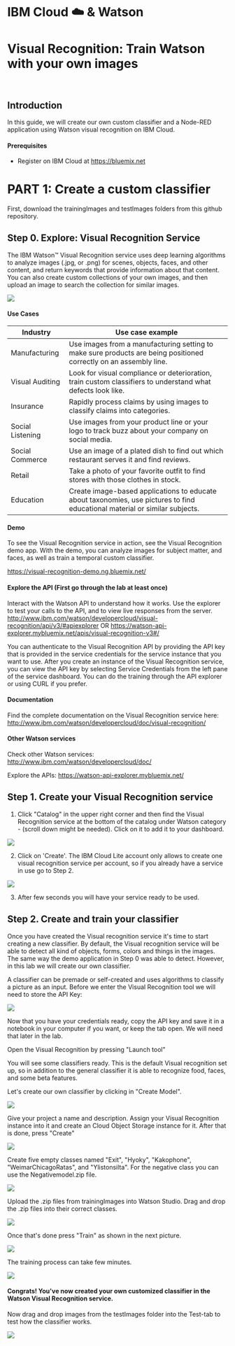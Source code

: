 

# IBM Cloud :cloud: & Watson 
# Visual Recognition: Train Watson with your own images

<!--- GIF & images
![Alt Text](https://media.giphy.com/media/vFKqnCdLPNOKc/giphy.gif)
--->
 
## Introduction 
In this guide, we will create our own custom classifier and a Node-RED application using Watson visual recognition on IBM Cloud.

#### Prerequisites
- Register on IBM Cloud at https://bluemix.net

# PART 1: Create a custom classifier

First, download the trainingImages and testImages folders from this github repository.

## Step 0. Explore: Visual Recognition Service
The IBM Watson™ Visual Recognition service uses deep learning algorithms to analyze images (.jpg, or .png) for scenes, objects, faces, and other content, and return keywords that provide information about that content. You can also create custom collections of your own images, and then upload an image to search the collection for similar images. 

![](/screenshots/Picture0.png?raw=true)

#### Use Cases 

| Industry | Use case example|
| ------------- |-------------|
| Manufacturing | Use images from a manufacturing setting to make sure products are being positioned correctly on an assembly line.|
| Visual Auditing| Look for visual compliance or deterioration, train custom classifiers to understand what defects look like.|
|Insurance | Rapidly process claims by using images to classify claims into categories.|
| Social Listening | Use images from your product line or your logo to track buzz about your company on social media. |
| Social Commerce | Use an image of a plated dish to find out which restaurant serves it and find reviews.| 
| Retail | Take a photo of your favorite outfit to find stores with those clothes in stock. |
| Education| Create image-based applications to educate about taxonomies, use pictures to find educational material or similar subjects.|

#### Demo
To see the Visual Recognition service in action, see the Visual Recognition demo app. With the demo, you can analyze images for subject matter, and faces, as well as train a temporal custom classifier.

https://visual-recognition-demo.ng.bluemix.net/ 

#### Explore the API (First go through the lab at least once) 
Interact with the Watson API to understand how it works. Use the explorer to test your calls to the API, and to view live responses from the server.   
http://www.ibm.com/watson/developercloud/visual-recognition/api/v3/#apiexplorer 
OR
https://watson-api-explorer.mybluemix.net/apis/visual-recognition-v3#/ 

You can authenticate to the Visual Recognition API by providing the API key that is provided in the service credentials for the service instance that you want to use. After you create an instance of the Visual Recognition service, you can view the API key by selecting Service Credentials from the left pane of the service dashboard. 
You can do the training through the API explorer or using CURL if you prefer. 

#### Documentation 
Find the complete documentation on the Visual Recognition service here: http://www.ibm.com/watson/developercloud/doc/visual-recognition/ 

#### Other Watson services
Check other Watson services: http://www.ibm.com/watson/developercloud/doc/ 

Explore the APIs: https://watson-api-explorer.mybluemix.net/ 
 
 
## Step 1. Create your Visual Recognition service
1.	Click "Catalog" in the upper right corner and then find the Visual Recognition service at the bottom of the catalog under Watson category - (scroll down might be needed). 
Click on it to add it to your dashboard. 

![](/screenshots/Picture1.png?raw=true)
 
2.	Click on 'Create'. The IBM Cloud Lite account only allows to create one visual recognition service per account, so if you already have a service in use go to Step 2.

![](/screenshots/Picture2.png?raw=true)
 
3.	After few seconds you will have your service ready to be used. 

## Step 2. Create and train your classifier
Once you have created the Visual recognition service it's time to start creating a new classifier. By default, the Visual recognition service will be able to detect all kind of objects, forms, colors and things in the images. The same way the demo application in Step 0 was able to detect. However, in this lab we will create our own classifier. 

A classifier can be premade or self-created and uses algorithms to classify a picture as an input. Before we enter the Visual Recognition tool we will need to store the API Key:

![](/screenshots/Picture3.png?raw=true)
 
Now that you have your credentials ready, copy the API key and save it in a notebook in your computer if you want, or keep the tab open. We will need that later in the lab. 
 
Open the Visual Recognition by pressing "Launch tool"
 
You will see some classifiers ready. This is the default Visual recognition set up, so in addition to the general classifier it is able to recognize food, faces, and some beta features. 

Let's create our own classifier by clicking in "Create Model".
 
 ![](/screenshots/Picture4.png?raw=true)

Give your project a name and description. Assign your Visual Recognition instance into it and create an Cloud Object Storage instance for it. After that is done, press "Create"

 ![](/screenshots/Picture5.png?raw=true)

Create five empty classes named "Exit", "Hyoky", "Kakophone", "WeimarChicagoRatas", and "Ylistonsilta". For the negative class you can use the Negativemodel.zip file.

 ![](/screenshots/Picture6.png?raw=true)

Upload the .zip files from trainingImages into Watson Studio. Drag and drop the .zip files into their correct classes. 

 ![](/screenshots/Picture7.png?raw=true)

Once that's done press "Train" as shown in the next picture. 

 ![](/screenshots/Picture9.png?raw=true)
 
The training process can take few minutes.

 ![](/screenshots/Picture10.png?raw=true)

 
#### Congrats! You've now created your own customized classifier in the Watson Visual Recognition service. 

Now drag and drop images from the testImages folder into the Test-tab to test how the classifier works. 

 ![](/screenshots/Picture10b.png?raw=true) 
